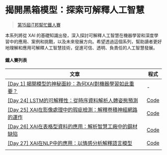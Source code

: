 # 揭開黑箱模型：探索可解釋人工智慧

> [第15屆iT邦幫忙鐵人賽](https://ithelp.ithome.com.tw/users/20107247/ironman/6272)

本系列將從 XAI 的基礎知識出發，深入探討可解釋人工智慧在機器學習和深度學習中的應用、案例和挑戰，以及未來發展方向。希望透過這個系列，幫助讀者更好地理解和應用可解釋人工智慧技術，促進可信、透明、負責任的人工智慧發展。

#### 鐵人賽列表

| 文章 | 程式 |
| ------------- | ------------- |
| [[Day 1] 揭開模型的神秘面紗：為何XAI對機器學習如此重要？](https://ithelp.ithome.com.tw/articles/10318087) | -  |
| [[Day 24] LSTM的可解釋性：從時序資料解析人體姿態預測](https://ithelp.ithome.com.tw/articles/10335915) | [Code](https://colab.research.google.com/github/andy6804tw/2023-15th-ironman/blob/main/24.%20LSTM的可解釋性：從時序資料解析人體姿態預測.ipynb)  |
| [[Day 25] XAI在影像處理中的瑕疵檢測：解釋卷積神經網路的運作]() | [Code](https://www.kaggle.com/code/andy6804tw/day-25-xai)  |
| [[Day 26] XAI在表格型資料的應用：解析智慧工廠中的鋼材缺陷](https://ithelp.ithome.com.tw/articles/10337150) | [Code](https://colab.research.google.com/github/andy6804tw/2023-15th-ironman/blob/main/26.%20XAI在表格型資料的應用：解析智慧工廠中的鋼材缺陷.ipynb)  |
| [[Day 27] XAI在NLP中的應用：以情感分析解釋語言模型](https://ithelp.ithome.com.tw/articles/10337606) | [Code](https://colab.research.google.com/github/andy6804tw/2023-15th-ironman/blob/main/27.%20XAI在NLP中的應用：以情感分析解釋語言模型.ipynb)  |
| []() | []()  |
